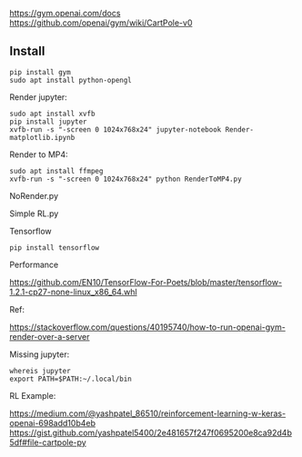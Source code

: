 https://gym.openai.com/docs  
https://github.com/openai/gym/wiki/CartPole-v0

## Install

	pip install gym
	sudo apt install python-opengl

Render jupyter:  

	sudo apt install xvfb
	pip install jupyter
	xvfb-run -s "-screen 0 1024x768x24" jupyter-notebook Render-matplotlib.ipynb  

Render to MP4:  

	sudo apt install ffmpeg
	xvfb-run -s "-screen 0 1024x768x24" python RenderToMP4.py

NoRender.py  

Simple RL.py  

Tensorflow

	pip install tensorflow 

Performance

https://github.com/EN10/TensorFlow-For-Poets/blob/master/tensorflow-1.2.1-cp27-none-linux_x86_64.whl

Ref:  

https://stackoverflow.com/questions/40195740/how-to-run-openai-gym-render-over-a-server

Missing jupyter:

	whereis jupyter
	export PATH=$PATH:~/.local/bin

RL Example:

https://medium.com/@yashpatel_86510/reinforcement-learning-w-keras-openai-698add10b4eb
https://gist.github.com/yashpatel5400/2e481657f247f0695200e8ca92d4b5df#file-cartpole-py
